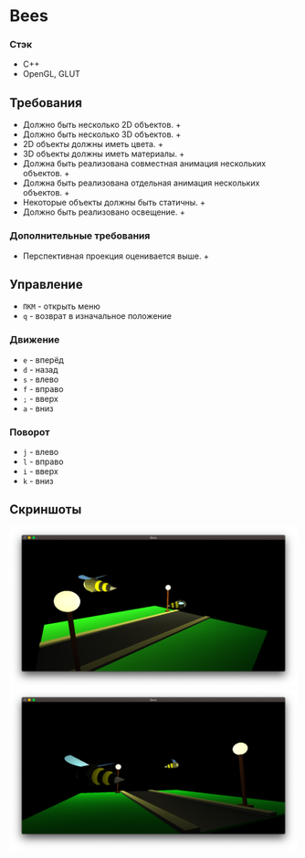 # Bees

### Стэк
* C++
* OpenGL, GLUT


## Требования
* Должно быть несколько 2D объектов. +
* Должно быть несколько 3D объектов. +
* 2D объекты должны иметь цвета. +
* 3D объекты должны иметь материалы. + 
* Должна быть реализована совместная анимация нескольких объектов.  +
* Должна быть реализована отдельная анимация нескольких объектов.  +
* Некоторые объекты должны быть статичны. +
* Должно быть реализовано освещение. +

### Дополнительные требования
* Перспективная проекция оценивается выше. +


## Управление
* `ПКМ` - открыть меню 
* `q` - возврат в изначальное положение

### Движение
* `e` - вперёд
* `d` - назад
* `s` - влево
* `f` - вправо
* `;` - вверх 
* `a` - вниз

### Поворот
* `j` - влево
* `l` - вправо
* `i` - вверх
* `k` - вниз


## Скриншоты
![screenshot 1](https://github.com/airatk/bees-desktop/blob/master/Screenshots/1.png?raw=true)
![screenshot 1](https://github.com/airatk/bees-desktop/blob/master/Screenshots/2.png?raw=true) 
